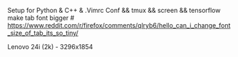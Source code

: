  Setup for Python & C++ & .Vimrc Conf && tmux && screen && tensorflow
 make tab font bigger  # https://www.reddit.com/r/firefox/comments/qlryb6/hello_can_i_change_font_size_of_tab_its_so_tiny/

 Lenovo 24i (2k) - 3296x1854 
